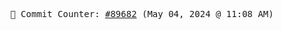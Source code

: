 <p align="center">
    <samp>
        📮 Commit Counter: <a href="https://github.com/Javascript-void0/Javascript-void0/commits/main">#89682</a> (May 04, 2024 @ 11:08 AM)
    </samp>
</p>